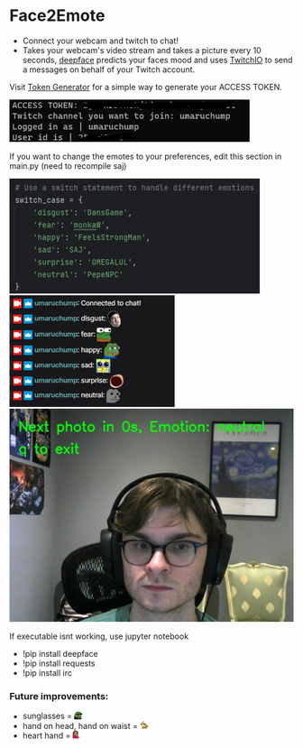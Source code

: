# Face2Emote
- Connect your webcam and twitch to chat!
- Takes your webcam's video stream and takes a picture every 10 seconds, [deepface](https://github.com/serengil/deepface) predicts your faces mood and uses [TwitchIO](https://github.com/TwitchIO/TwitchIO) to send a messages on behalf of your Twitch account.

Visit [Token Generator](https://twitchtokengenerator.com/) for a simple way to generate your ACCESS TOKEN.

<img src="https://github.com/NathanBoj/Face2Emote/blob/main/images/ui.png" >

If you want to change the emotes to your preferences, edit this section in main.py (need to recompile saj)

<img src="https://github.com/NathanBoj/Face2Emote/blob/main/images/change.png" >

<img src="https://github.com/NathanBoj/Face2Emote/blob/main/images/example.png" >

<img src="https://github.com/NathanBoj/Face2Emote/blob/main/images/1.jpg" >

If executable isnt working, use jupyter notebook
- !pip install deepface
- !pip install requests
- !pip install irc

### Future improvements:
- sunglasses = <img src="https://github.com/NathanBoj/Face2Emote/blob/main/images/ez.jpg" width="3%" height="3%" >
- hand on head, hand on waist = <img src="https://github.com/NathanBoj/Face2Emote/blob/main/images/pot.jpg" width="3%" height="3%"  >
- heart hand = <img src="https://github.com/NathanBoj/Face2Emote/blob/main/images/xqcl.jpg" width="3%" height="3%" >
